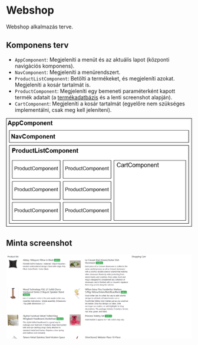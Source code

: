 # Webshop
Webshop alkalmazás terve.

## Komponens terv
- `AppComponent`: Megjeleníti a menüt és az aktuális lapot (központi navigációs komponens).
- `NavComponent`: Megjeleníti a menürendszert.
- `ProductListComponent`: Betölti a termékeket, és megjeleníti azokat. Megjeleníti a kosár tartalmát is.
- `ProductComponent`: Megjeleníti egy bemeneti paraméterként kapott termék adatait (a [termékadatbázis](products-database.md) és a lenti screenshot alapján).
- `CartComponent`: Megjeleníti a kosár tartalmát (egyelőre nem szükséges implementálni, csak meg kell jeleníteni).

![Webshop komponens diagram](assets/images/webshop-component-diagram.drawio.png)

## Minta screenshot
![Webshop screenshot](assets/images/webshop-product-listing.png)
